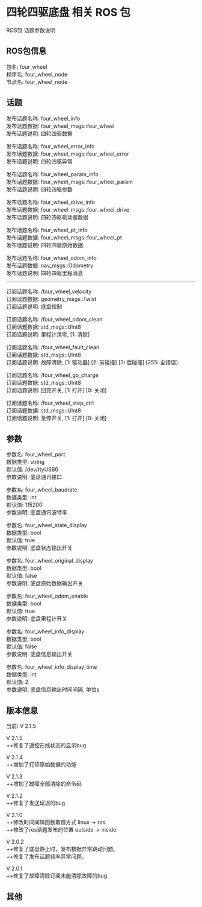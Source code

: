 # 四轮四驱底盘 相关 ROS 包

ROS包 话题参数说明

## ROS包信息

包名: four_wheel <br>
程序名: four_wheel_node <br>
节点名: four_wheel_node

## 话题

发布话题名称: four_wheel_info <br>
发布话题数据: four_wheel_msgs::four_wheel <br>
发布话题说明: 四轮四驱数据

发布话题名称: four_wheel_error_info <br>
发布话题数据: four_wheel_msgs::four_wheel_error <br>
发布话题说明: 四轮四驱异常

发布话题名称: four_wheel_param_info <br>
发布话题数据: four_wheel_msgs::four_wheel_param <br>
发布话题说明: 四轮四驱参数

发布话题名称: four_wheel_drive_info <br>
发布话题数据: four_wheel_msgs::four_wheel_drive <br>
发布话题说明: 四轮四驱驱动器数据

发布话题名称: four_wheel_pt_info <br>
发布话题数据: four_wheel_msgs::four_wheel_pt <br>
发布话题说明: 四轮四驱原始数据

发布话题名称: four_wheel_odom_info <br>
发布话题数据: nav_msgs::Odometry <br>
发布话题说明: 四轮四驱里程消息

---

订阅话题名称: /four_wheel_velocity <br>
订阅话题数据: geometry_msgs::Twist <br>
订阅话题说明: 底盘控制

订阅话题名称: /four_wheel_odom_clean <br>
订阅话题数据: std_msgs::UInt8 <br>
订阅话题说明: 里程计清零, [1: 清除]

订阅话题名称: /four_wheel_fault_clean <br>
订阅话题数据: std_msgs::UInt8 <br>
订阅话题说明: 故障清除, [1: 驱动器] [2: 前碰撞] [3: 后碰撞] [255: 全错误]

订阅话题名称: /four_wheel_go_charge <br>
订阅话题数据: std_msgs::UInt8 <br>
订阅话题说明: 回充开关, [1: 打开] [0: 关闭]

订阅话题名称: /four_wheel_stop_ctrl <br>
订阅话题数据: std_msgs::UInt8 <br>
订阅话题说明: 急停开关, [1: 打开] [0: 关闭]

## 参数

参数名: four_wheel_port <br>
数据类型: string <br>
默认值: /dev/ttyUSB0 <br>
参数说明: 底盘通讯接口

参数名: four_wheel_baudrate <br>
数据类型: int <br>
默认值: 115200 <br>
参数说明: 底盘通讯波特率

参数名: four_wheel_state_display <br>
数据类型: bool <br>
默认值: true <br>
参数说明: 底盘状态输出开关

参数名: four_wheel_original_display <br>
数据类型: bool <br>
默认值: false <br>
参数说明: 底盘原始数据输出开关

参数名: four_wheel_odom_enable <br>
数据类型: bool <br>
默认值: true <br>
参数说明: 底盘里程计开关

参数名: four_wheel_info_display <br>
数据类型: bool <br>
默认值: false <br>
参数说明: 底盘信息输出开关

参数名: four_wheel_info_display_time <br>
数据类型: int <br>
默认值: 2 <br>
参数说明: 底盘信息输出时间间隔, 单位s

## 版本信息

当前: V 2.1.5 <br>

V 2.1.5 <br>
++修复了遥控在线状态的显示bug

V 2.1.4 <br>
++增加了打印原始数据的功能

V 2.1.3 <br>
++增加了故障全部清除的命令码

V 2.1.2 <br>
++修复了发送延迟的bug

V 2.1.0 <br>
++修改时间间隔函数取值方式 linux -> ros <br>
++修改了ros话题发布的位置 outside -> inside

V 2.0.2 <br>
++修复了底盘静止时，发布数据异常跳动问题。 <br>
++修复了发布话题频率异常问题。

V 2.0.1 <br>
++修复了故障清除订阅未能清除故障的bug

## 其他
